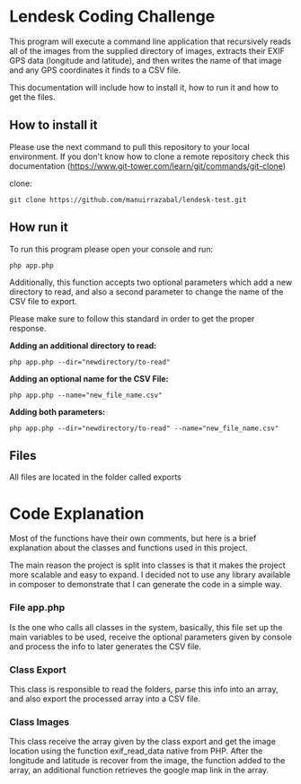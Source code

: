 # Lendesk Coding Challenge

This program will execute a command line application that recursively reads all of the images from the supplied directory of images, extracts their EXIF GPS data (longitude and latitude), and then writes the name of that image and any GPS coordinates it finds to a CSV file.

This documentation will include how to install it, how to run it and how to get the files.

## How to install it

Please use the next command to pull this repository to your local environment. If you don't know how to clone a remote repository check this documentation (https://www.git-tower.com/learn/git/commands/git-clone)

clone:
```
git clone https://github.com/manuirrazabal/lendesk-test.git
```

## How run it

To run this program please open your console and run:
```
php app.php
```

Additionally, this function accepts two optional parameters which add a new directory to read, and also a second parameter to change the name of the CSV file to export. 

Please make sure to follow this standard in order to get the proper response. 

**Adding an additional directory to read:**
```
php app.php --dir="newdirectory/to-read"
```

**Adding an optional name for the CSV File:**
```
php app.php --name="new_file_name.csv"
```

**Adding both parameters:**
```
php app.php --dir="newdirectory/to-read" --name="new_file_name.csv"
```

## Files

All files are located in the folder called exports

# Code Explanation

Most of the functions have their own comments, but here is a brief explanation about the classes and functions used in this project. 

The main reason the project is split into classes is that it makes the project more scalable and easy to expand. I decided not to use any library available in composer to demonstrate that I can generate the code in a simple way.

### File app.php 

Is the one who calls all classes in the system, basically, this file set up the main variables to be used, receive the optional parameters given by console and process the info to later generates the CSV file.

### Class Export

This class is responsible to read the folders, parse this info into an array, and also export the processed array into a CSV file.

### Class Images

This class receive the array given by the class export and get the image location using the function exif_read_data native from PHP. After the longitude and latitude is recover from the image, the function added to the array,  an additional function retrieves the google map link in the array.





